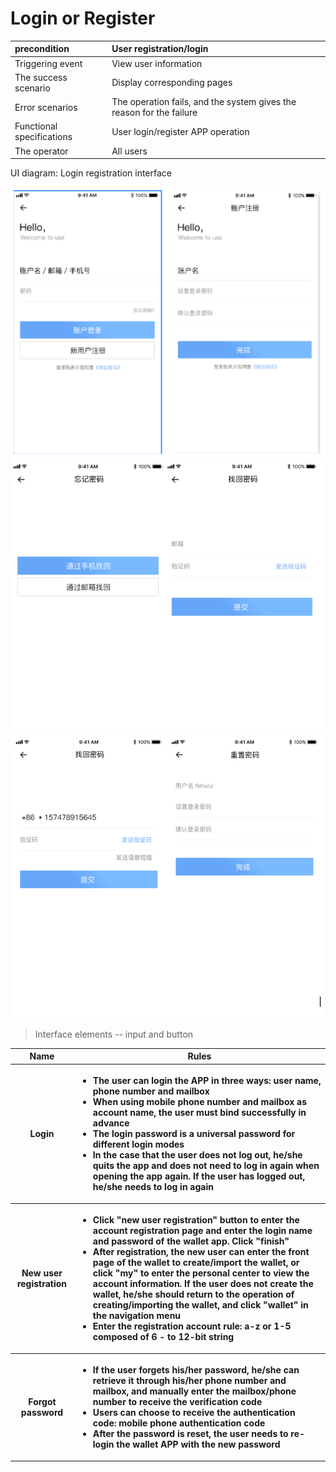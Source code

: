 
# Login or Register

| precondition              | User registration/login                                              |
| :------------------------ | :------------------------------------------------------------------- |
| Triggering event          | View user information                                                |
| The success scenario      | Display corresponding pages                                          |
| Error scenarios           | The operation fails, and the system gives the reason for the failure |
| Functional specifications | User login/register APP operation                                    |
| The operator              | All users                                                            |

UI diagram: Login registration interface

![](./assets/register/register1.png)
![](./assets/register/register2.png)
![](./assets/register/register3.png)

> Interface elements -- input and button

<table>
    <tr>
        <th>Name</th>
        <th>Rules</th>
    </tr>
    <tr>
        <th>Login</th>
        <th>
            <ul style="text-align:left;">
                <li>The user can login the APP in three ways: user name, phone number and mailbox</li>
                <li>When using mobile phone number and mailbox as account name, the user must bind successfully in advance</li>
                <li>The login password is a universal password for different login modes</li>
                <li>In the case that the user does not log out, he/she quits the app and does not need to log in again when opening the app again. If the user has logged out, he/she needs to log in again</li>
            </ul>
        </th>
    </tr>
    <tr>
        <th>New user registration</th>
        <th>
            <ul style="text-align:left;">
                <li>Click "new user registration" button to enter the account registration page and enter the login name and password of the wallet app. Click "finish"</li>
                <li>After registration, the new user can enter the front page of the wallet to create/import the wallet, or click "my" to enter the personal center to view the account information. If the user does not create the wallet, he/she should return to the operation of creating/importing the wallet, and click "wallet" in the navigation menu</li>
                <li>Enter the registration account rule: a-z or 1-5 composed of 6 - to 12-bit string</li>
            </ul>
        </th>
    </tr>
     <tr>
        <th>Forgot password</th>
        <th>
            <ul style="text-align:left;">
                <li>If the user forgets his/her password, he/she can retrieve it through his/her phone number and mailbox, and manually enter the mailbox/phone number to receive the verification code</li>
                <li>Users can choose to receive the authentication code: mobile phone authentication code</li>
                <li>After the password is reset, the user needs to re-login the wallet APP with the new password</li>
            </ul>
        </th>
    </tr>
</table>
